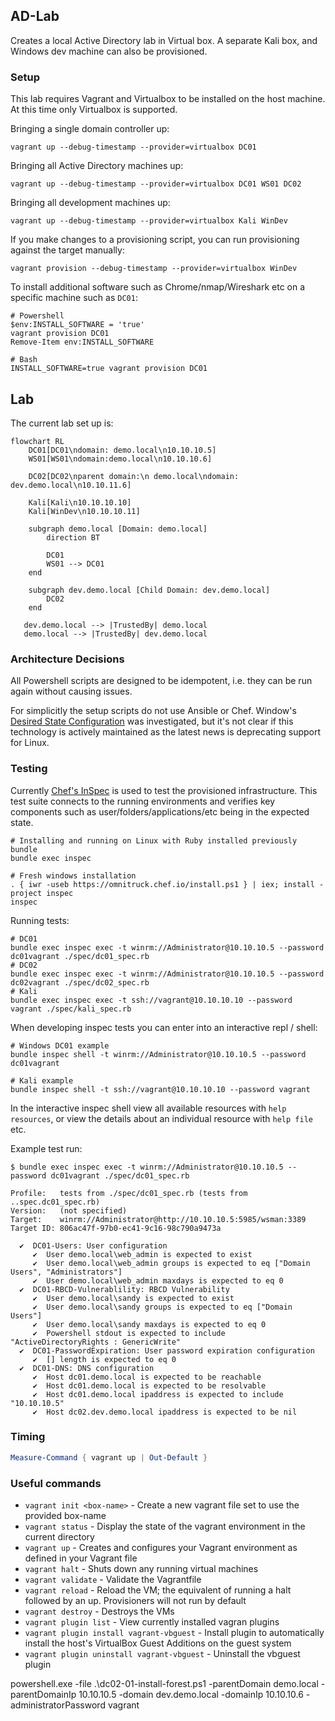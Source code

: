 ## AD-Lab

Creates a local Active Directory lab in Virtual box. A separate Kali box, and Windows dev machine can also be provisioned.

### Setup

This lab requires Vagrant and Virtualbox to be installed on the host machine. At this time only Virtualbox is supported.

Bringing a single domain controller up:

```
vagrant up --debug-timestamp --provider=virtualbox DC01
```

Bringing all Active Directory machines up:

```
vagrant up --debug-timestamp --provider=virtualbox DC01 WS01 DC02
```

Bringing all development machines up:

```
vagrant up --debug-timestamp --provider=virtualbox Kali WinDev
```

If you make changes to a provisioning script, you can run provisioning against the target manually:

```
vagrant provision --debug-timestamp --provider=virtualbox WinDev
```

To install additional software such as Chrome/nmap/Wireshark etc on a specific machine such as `DC01`:

```
# Powershell
$env:INSTALL_SOFTWARE = 'true'
vagrant provision DC01
Remove-Item env:INSTALL_SOFTWARE

# Bash
INSTALL_SOFTWARE=true vagrant provision DC01
```

## Lab

The current lab set up is:

```mermaid
flowchart RL
    DC01[DC01\ndomain: demo.local\n10.10.10.5]
    WS01[WS01\ndomain:demo.local\n10.10.10.6]

    DC02[DC02\nparent domain:\n demo.local\ndomain: dev.demo.local\n10.10.11.6]

    Kali[Kali\n10.10.10.10]
    Kali[WinDev\n10.10.10.11]

    subgraph demo.local [Domain: demo.local]
        direction BT

        DC01
        WS01 --> DC01
    end

    subgraph dev.demo.local [Child Domain: dev.demo.local]
        DC02
    end

   dev.demo.local --> |TrustedBy| demo.local
   demo.local --> |TrustedBy| dev.demo.local
```

### Architecture Decisions

All Powershell scripts are designed to be idempotent, i.e. they can be run again without causing issues.

For simplicitly the setup scripts do not use Ansible or Chef. Window's [Desired State Configuration](https://learn.microsoft.com/en-us/powershell/dsc/overview?view=dsc-2.0) was investigated, but it's not clear if this technology is actively maintained as the latest news is deprecating support for Linux.

### Testing

Currently [Chef's InSpec](https://github.com/inspec/inspec) is used to test the provisioned infrastructure. This test suite connects to the running environments and verifies key components such as user/folders/applications/etc being in the expected state.

```
# Installing and running on Linux with Ruby installed previously
bundle
bundle exec inspec

# Fresh windows installation
. { iwr -useb https://omnitruck.chef.io/install.ps1 } | iex; install -project inspec
inspec
```

Running tests:

```
# DC01
bundle exec inspec exec -t winrm://Administrator@10.10.10.5 --password dc01vagrant ./spec/dc01_spec.rb
# DC02
bundle exec inspec exec -t winrm://Administrator@10.10.10.5 --password dc02vagrant ./spec/dc02_spec.rb
# Kali
bundle exec inspec exec -t ssh://vagrant@10.10.10.10 --password vagrant ./spec/kali_spec.rb
```

When developing inspec tests you can enter into an interactive repl / shell:

```
# Windows DC01 example
bundle inspec shell -t winrm://Administrator@10.10.10.5 --password dc01vagrant

# Kali example
bundle inspec shell -t ssh://vagrant@10.10.10.10 --password vagrant
```

In the interactive inspec shell view all available resources with `help resources`, or view the details about an individual resource with `help file` etc.

Example test run:

```
$ bundle exec inspec exec -t winrm://Administrator@10.10.10.5 --password dc01vagrant ./spec/dc01_spec.rb

Profile:   tests from ./spec/dc01_spec.rb (tests from ..spec.dc01_spec.rb)
Version:   (not specified)
Target:    winrm://Administrator@http://10.10.10.5:5985/wsman:3389
Target ID: 806ac47f-97b0-ec41-9c16-98c790a9473a

  ✔  DC01-Users: User configuration
     ✔  User demo.local\web_admin is expected to exist
     ✔  User demo.local\web_admin groups is expected to eq ["Domain Users", "Administrators"]
     ✔  User demo.local\web_admin maxdays is expected to eq 0
  ✔  DC01-RBCD-Vulnerablility: RBCD Vulnerability
     ✔  User demo.local\sandy is expected to exist
     ✔  User demo.local\sandy groups is expected to eq ["Domain Users"]
     ✔  User demo.local\sandy maxdays is expected to eq 0
     ✔  Powershell stdout is expected to include "ActiveDirectoryRights : GenericWrite"
  ✔  DC01-PasswordExpiration: User password expiration configuration
     ✔  [] length is expected to eq 0
  ✔  DC01-DNS: DNS configuration
     ✔  Host dc01.demo.local is expected to be reachable
     ✔  Host dc01.demo.local is expected to be resolvable
     ✔  Host dc01.demo.local ipaddress is expected to include "10.10.10.5"
     ✔  Host dc02.dev.demo.local ipaddress is expected to be nil
```

### Timing

```powershell
Measure-Command { vagrant up | Out-Default }
```

### Useful commands

- `vagrant init <box-name>` - Create a new vagrant file set to use the provided box-name
- `vagrant status` - Display the state of the vagrant environment in the current directory
- `vagrant up` - Creates and configures your Vagrant environment as defined in your Vagrant file
- `vagrant halt` - Shuts down any running virtual machines
- `vagrant validate` - Validate the Vagrantfile
- `vagrant reload` - Reload the VM; the equivalent of running a halt followed by an up. Provisioners will not run by default
- `vagrant destroy` - Destroys the VMs
- `vagrant plugin list` - View currently installed vagran plugins
- `vagrant plugin install vagrant-vbguest` - Install plugin to automatically install the host's VirtualBox Guest Additions on the guest system
- `vagrant plugin uninstall vagrant-vbguest` - Uninstall the vbguest plugin

powershell.exe -file .\dc02-01-install-forest.ps1 -parentDomain demo.local -parentDomainIp 10.10.10.5 -domain dev.demo.local -domainIp 10.10.10.6 -administratorPassword vagrant
